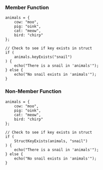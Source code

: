 ### Member Function

```luceescript+trycf
animals = {
	cow: "moo",
	pig: "oink",
	cat: "meow",
	bird: "chirp"
};

// Check to see if key exists in struct
if (
	animals.keyExists("snail")
) {
	echo("There is a snail in 'animals'");
} else {
	echo("No snail exists in 'animals'");
}
```

### Non-Member Function

```luceescript+trycf
animals = {
	cow: "moo",
	pig: "oink",
	cat: "meow",
	bird: "chirp"
};

// Check to see if key exists in struct
if (
	StructKeyExists(animals, "snail")
) {
	echo("There is a snail in 'animals'");
} else {
	echo("No snail exists in 'animals'");
}
```